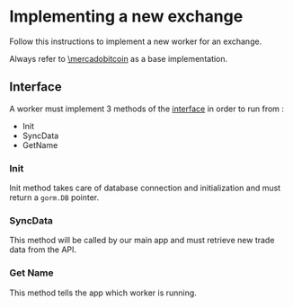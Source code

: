 # Implementing a new exchange

Follow this instructions to implement a new worker for an exchange.

Always refer to [\mercadobitcoin](mercadobitcoin/worker.go) as a base implementation.

## Interface

A worker must implement 3 methods of the [interface](exchange.go) in order to run from :

- Init
- SyncData
- GetName

### Init

Init method takes care of database connection and initialization and must return a `gorm.DB` pointer.

### SyncData

This method will be called by our main app and must retrieve new trade data from the API.

### Get Name

This method tells the app which worker is running.
